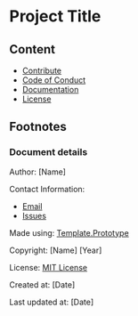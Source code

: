 # Project Title

## Content
* [Contribute](contributing.md)
* [Code of Conduct](code_of_conduct.md)
* [Documentation](docs/readme.md)
* [License](LICENSE.md)

## Footnotes

### Document details
Author: [Name]

Contact Information: 
* [Email](mailTo:email@mail.example)
* [Issues](link)

Made using: [Template.Prototype](https://github.com/KentVejrupMadsen/template.prototype)

Copyright: [Name] [Year]

License: [MIT License](license.md)

Created at: [Date]

Last updated at: [Date]

